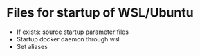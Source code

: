 # Files for startup of WSL/Ubuntu
- If exists: source startup parameter files
- Startup docker daemon through wsl
- Set aliases
